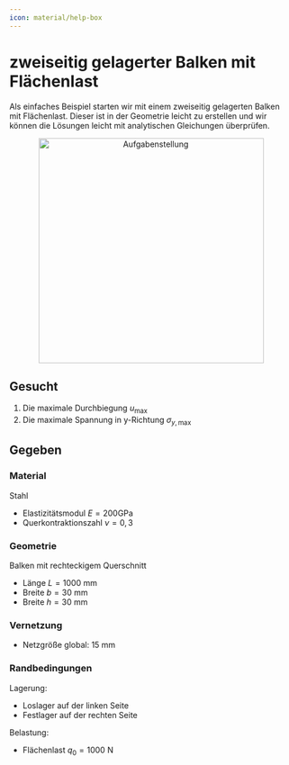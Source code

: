 ```yaml
---
icon: material/help-box
---
```


# zweiseitig gelagerter Balken mit Flächenlast

Als einfaches Beispiel starten wir mit einem zweiseitig gelagerten Balken mit Flächenlast. Dieser ist in der Geometrie leicht zu erstellen und wir können die Lösungen leicht mit analytischen Gleichungen überprüfen.

<figure style="text-align:center;">
  <img src="../images/Aufgabenstellung.png" alt="Aufgabenstellung" width="400" class="no-lightbox">
</figure>

## Gesucht

<!-- --8<-- [start:Gesucht] -->
1. Die maximale Durchbiegung $u_{\max }$
2. Die maximale Spannung in y-Richtung $\sigma_{y, \max }$
<!-- --8<-- [end:Gesucht] -->

## Gegeben

### Material

<!-- --8<-- [start:Material] -->
Stahl

- Elastizitätsmodul $E=200 \mathrm{GPa}$
- Querkontraktionszahl $\nu=0,3$
<!-- --8<-- [end:Material] -->

### Geometrie

<!-- --8<-- [start:Geometrie] -->
Balken mit rechteckigem Querschnitt

- Länge $L=1000 \mathrm{~mm}$
- Breite $b=30 \mathrm{~mm}$
- Breite $h=30 \mathrm{~mm}$
<!-- --8<-- [end:Geometrie] -->

### Vernetzung

<!-- --8<-- [start:Vernetzung] -->
- Netzgröße global: 15 mm
<!-- --8<-- [end:Vernetzung] -->


### Randbedingungen

Lagerung:

<!-- --8<-- [start:Lagerung] -->
- Loslager auf der linken Seite
- Festlager auf der rechten Seite
<!-- --8<-- [end:Lagerung] -->

Belastung:

<!-- --8<-- [start:Belastung] -->
- Flächenlast $q_0=1000 \mathrm{~N}$
<!-- --8<-- [end:Belastung] -->
